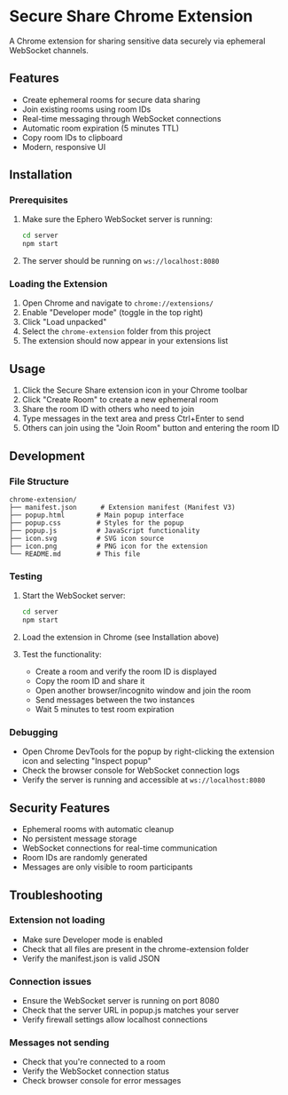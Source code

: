# Secure Share Chrome Extension

A Chrome extension for sharing sensitive data securely via ephemeral WebSocket channels.

## Features

- Create ephemeral rooms for secure data sharing
- Join existing rooms using room IDs
- Real-time messaging through WebSocket connections
- Automatic room expiration (5 minutes TTL)
- Copy room IDs to clipboard
- Modern, responsive UI

## Installation

### Prerequisites

1. Make sure the Ephero WebSocket server is running:

   ```bash
   cd server
   npm start
   ```

2. The server should be running on `ws://localhost:8080`

### Loading the Extension

1. Open Chrome and navigate to `chrome://extensions/`
2. Enable "Developer mode" (toggle in the top right)
3. Click "Load unpacked"
4. Select the `chrome-extension` folder from this project
5. The extension should now appear in your extensions list

## Usage

1. Click the Secure Share extension icon in your Chrome toolbar
2. Click "Create Room" to create a new ephemeral room
3. Share the room ID with others who need to join
4. Type messages in the text area and press Ctrl+Enter to send
5. Others can join using the "Join Room" button and entering the room ID

## Development

### File Structure

```
chrome-extension/
├── manifest.json      # Extension manifest (Manifest V3)
├── popup.html        # Main popup interface
├── popup.css         # Styles for the popup
├── popup.js          # JavaScript functionality
├── icon.svg          # SVG icon source
├── icon.png          # PNG icon for the extension
└── README.md         # This file
```

### Testing

1. Start the WebSocket server:

   ```bash
   cd server
   npm start
   ```

2. Load the extension in Chrome (see Installation above)

3. Test the functionality:
   - Create a room and verify the room ID is displayed
   - Copy the room ID and share it
   - Open another browser/incognito window and join the room
   - Send messages between the two instances
   - Wait 5 minutes to test room expiration

### Debugging

- Open Chrome DevTools for the popup by right-clicking the extension icon and selecting "Inspect popup"
- Check the browser console for WebSocket connection logs
- Verify the server is running and accessible at `ws://localhost:8080`

## Security Features

- Ephemeral rooms with automatic cleanup
- No persistent message storage
- WebSocket connections for real-time communication
- Room IDs are randomly generated
- Messages are only visible to room participants

## Troubleshooting

### Extension not loading

- Make sure Developer mode is enabled
- Check that all files are present in the chrome-extension folder
- Verify the manifest.json is valid JSON

### Connection issues

- Ensure the WebSocket server is running on port 8080
- Check that the server URL in popup.js matches your server
- Verify firewall settings allow localhost connections

### Messages not sending

- Check that you're connected to a room
- Verify the WebSocket connection status
- Check browser console for error messages
